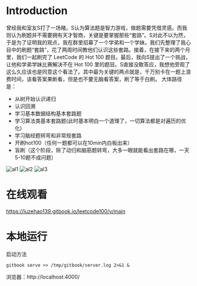 # Introduction
曾经我和室友S打了一场赌。S认为算法题是智力游戏，做题需要凭借灵感。而我则认为刷题并不需要拥有天才智商，关键是要掌握那些“套路”。S对此不以为然，于是为了证明我的观点，我在群里招募了一个学弟和一个学妹。我们先整理了我心目中的刷题“套路”，花了两周时间教他们认识这些套路。接着，在接下来的两个月里，我们一起刷完了 LeetCode 的 Hot 100 题目。最后，我向S提出了一个挑战，让他和学弟学妹比赛解决不在 Hot 100 里的题目。S直接没敢答应，我想他旁观了这么久应该也是同意这个看法了。其中最为关键的两点就是，千万别卡在一题上浪费时间，该看答案果断看，但是也不要无脑看答案，刷了等于白刷。
大体路径是：
- 从树开始认识递归
- 认识回溯
- 学习基本数据结构基本套路题
- 学习算法类基本套路题(此时基本明白一个道理了，一切算法都是对遍历的优化)
- 学习脑经题转弯和非常规套路
- 开刷hot100（任何一题都可以在10min内白板出来）
- 盲刷（这个阶段，除了动归和脑筋题转弯，大多一眼就能看出套路在哪，一天5-10题不成问题）


![al1](https://cdn.jsdelivr.net/gh/liuzehao/PictureManager/lib/al1.png)
![al2](https://cdn.jsdelivr.net/gh/liuzehao/PictureManager/lib/al2.png)
![al3](https://cdn.jsdelivr.net/gh/liuzehao/PictureManager/lib/al3.png)

# 在线观看
https://luzehao139.gitbook.io/leetcode100/v/main

# 本地运行
启动方法
```
gitbook serve >> /tmp/gitbook/server.log 2>&1 &
```
浏览器：http://localhost:4000/







